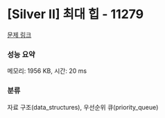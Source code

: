 # [Silver II] 최대 힙 - 11279 

[문제 링크](https://www.acmicpc.net/problem/11279) 

### 성능 요약

메모리: 1956 KB, 시간: 20 ms

### 분류

자료 구조(data_structures), 우선순위 큐(priority_queue)

